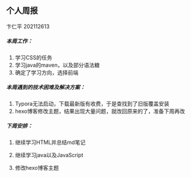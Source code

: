 ## 个人周报

卞仁平 202112613

##### 本周工作：

1. 学习CSS的任务
2. 学习java的maven，以及部分语法糖
3. 确定了学习方向，选择前端

##### 本周遇到的技术困难及解决方案：

1. Typora无法启动，下载最新版有收费，于是查找到了旧版覆盖安装
2. hexo博客修改主题，结果出现大量问题，就改回原来的了，准备下周再改

##### 下周安排：

1. 继续学习HTML并总结md笔记

2. 继续学习java以及JavaScript

3. 修改hexo博客主题

   

